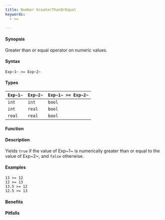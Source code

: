 ```yaml
---
title: Number GreaterThanOrEqual
keywords:
  - >=

---
```


#### Synopsis

Greater than or equal operator on numeric values.

#### Syntax

`Exp~1~ >= Exp~2~`

#### Types


| `Exp~1~`  |  `Exp~2~` | `Exp~1~ >= Exp~2~`   |
| --- | --- | --- |
| `int`      |  `int`     | `bool`                 |
| `int`      |  `real`    | `bool`                 |
| `real`     |  `real`    | `bool`                 |


#### Function

#### Description

Yields `true` if the value of Exp~1~ is numerically greater than or equal to the value of Exp~2~, and `false` otherwise.

#### Examples

```rascal-shell
13 >= 12
12 >= 13
13.5 >= 12
12.5 >= 13
```

#### Benefits

#### Pitfalls

